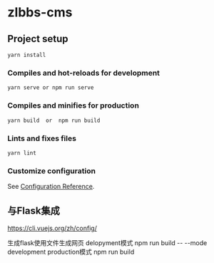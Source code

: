# zlbbs-cms

## Project setup
```
yarn install
```

### Compiles and hot-reloads for development
```
yarn serve or npm run serve
```

### Compiles and minifies for production
```
yarn build  or  npm run build
```

### Lints and fixes files
```
yarn lint
```

### Customize configuration
See [Configuration Reference](https://cli.vuejs.org/config/).

## 与Flask集成
https://cli.vuejs.org/zh/config/

生成flask使用文件生成网页
delopyment模式
npm run build -- --mode development
production模式
npm run build

